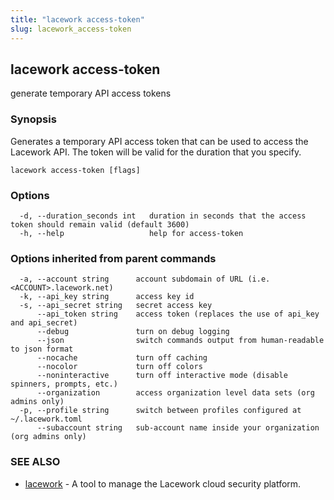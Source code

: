 ```yaml
---
title: "lacework access-token"
slug: lacework_access-token
---
```


## lacework access-token

generate temporary API access tokens

### Synopsis

Generates a temporary API access token that can be used to access the
Lacework API. The token will be valid for the duration that you specify.

```
lacework access-token [flags]
```

### Options

```
  -d, --duration_seconds int   duration in seconds that the access token should remain valid (default 3600)
  -h, --help                   help for access-token
```

### Options inherited from parent commands

```
  -a, --account string      account subdomain of URL (i.e. <ACCOUNT>.lacework.net)
  -k, --api_key string      access key id
  -s, --api_secret string   secret access key
      --api_token string    access token (replaces the use of api_key and api_secret)
      --debug               turn on debug logging
      --json                switch commands output from human-readable to json format
      --nocache             turn off caching
      --nocolor             turn off colors
      --noninteractive      turn off interactive mode (disable spinners, prompts, etc.)
      --organization        access organization level data sets (org admins only)
  -p, --profile string      switch between profiles configured at ~/.lacework.toml
      --subaccount string   sub-account name inside your organization (org admins only)
```

### SEE ALSO

* [lacework](/cli/commands/lacework/)	 - A tool to manage the Lacework cloud security platform.

